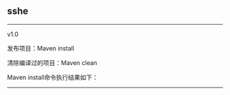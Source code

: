 ## sshe ##


----------

v1.0 

发布项目：Maven install     

清除编译过的项目：Maven clean



Maven install命令执行结果如下：














----------
